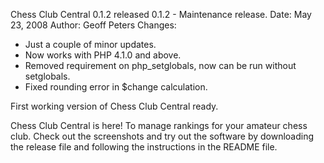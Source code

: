 Chess Club Central 0.1.2 released
0.1.2 - Maintenance release.
Date: May 23, 2008
Author: Geoff Peters
Changes:
- Just a couple of minor updates.
- Now works with PHP 4.1.0 and above.
- Removed requirement on php_setglobals, now can be run without setglobals.
- Fixed rounding error in $change calculation.

First working version of Chess Club Central ready.

Chess Club Central is here! To manage rankings for your amateur chess club.
Check out the screenshots and try out the software by downloading the release file and following the instructions in the README file.
